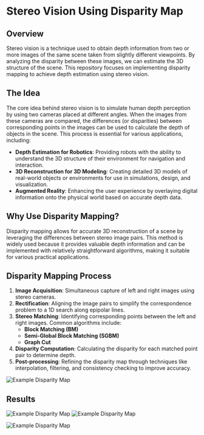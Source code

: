 # Stereo Vision Using Disparity Map

## Overview

Stereo vision is a technique used to obtain depth information from two or more images of the same scene taken from slightly different viewpoints. By analyzing the disparity between these images, we can estimate the 3D structure of the scene. This repository focuses on implementing disparity mapping to achieve depth estimation using stereo vision.

## The Idea

The core idea behind stereo vision is to simulate human depth perception by using two cameras placed at different angles. When the images from these cameras are compared, the differences (or disparities) between corresponding points in the images can be used to calculate the depth of objects in the scene. This process is essential for various applications, including:

- **Depth Estimation for Robotics**: Providing robots with the ability to understand the 3D structure of their environment for navigation and interaction.
- **3D Reconstruction for 3D Modeling**: Creating detailed 3D models of real-world objects or environments for use in simulations, design, and visualization.
- **Augmented Reality**: Enhancing the user experience by overlaying digital information onto the physical world based on accurate depth data.

## Why Use Disparity Mapping?

Disparity mapping allows for accurate 3D reconstruction of a scene by leveraging the differences between stereo image pairs. This method is widely used because it provides valuable depth information and can be implemented with relatively straightforward algorithms, making it suitable for various practical applications.

## Disparity Mapping Process

1. **Image Acquisition**: Simultaneous capture of left and right images using stereo cameras.
2. **Rectification**: Aligning the image pairs to simplify the correspondence problem to a 1D search along epipolar lines.
3. **Stereo Matching**: Identifying corresponding points between the left and right images. Common algorithms include:
   - **Block Matching (BM)**
   - **Semi-Global Block Matching (SGBM)**
   - **Graph Cut**
4. **Disparity Computation**: Calculating the disparity for each matched point pair to determine depth.
5. **Post-processing**: Refining the disparity map through techniques like interpolation, filtering, and consistency checking to improve accuracy.

![Example Disparity Map](path/to/your/image.png)

## Results

![Example Disparity Map](path/to/your/image.png)
![Example Disparity Map](path/to/your/image.png)

![Example Disparity Map](path/to/your/image.png)
